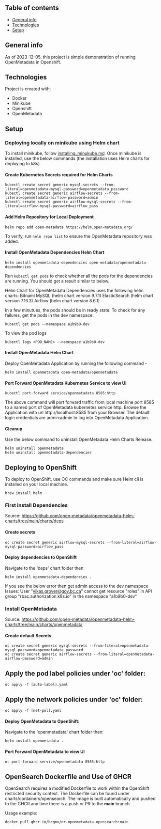 ## Table of contents
* [General info](#general-info)
* [Technologies](#technologies)
* [Setup](#setup)

## General info
As of 2023-12-05, this project is simple demonstration of running OpenMetadata in Openshift. 
	
## Technologies
Project is created with:
* Docker
* Minikube
* Openshift
* OpenMetadata
	
## Setup
### Deploying locally on minikube using Helm chart
To install minikube, follow [installing_minukube.md](minikube/installing_minukube.md). Once minikube is installed, use the below commands (the installation uses Helm charts for deploying to k8s)

#### Create Kubernetes Secrets required for Helm Charts
```
kubectl create secret generic mysql-secrets --from-literal=openmetadata-mysql-password=openmetadata_password
kubectl create secret generic airflow-secrets --from-literal=openmetadata-airflow-password=admin
kubectl create secret generic airflow-mysql-secrets --from-literal=airflow-mysql-password=airflow_pass
```
#### Add Helm Repository for Local Deployment
```
helm repo add open-metadata https://helm.open-metadata.org/
```
To verify, run ```helm repo list``` to ensure the OpenMetadata repository was added.

#### Install OpenMetadata Dependencies Helm Chart
```
helm install openmetadata-dependencies open-metadata/openmetadata-dependencies
```
Run ```kubectl get pods``` to check whether all the pods for the dependencies are running. You should get a result similar to below.

Helm Chart for OpenMetadata Dependencies uses the following helm charts:
Bitnami MySQL (helm chart version 9.7.1)
ElasticSearch (helm chart version 7.16.3)
Airflow (helm chart version 8.6.1)

In a few minutues, the pods should be in ready state. To check for any failures, get the pods in the dev namespace:
```
kubectl get pods --namespace a1b9b0-dev
```
To view the pod logs
```
kubectl logs <POD_NAME> --namespace a1b9b0-dev
```
#### Install OpenMetadata Helm Chart
Deploy OpenMetadata Application by running the following command -
```
helm install openmetadata open-metadata/openmetadata
```
#### Port Forward OpenMetadata Kubernetes Service to view UI
```
kubectl port-forward service/openmetadata 8585:http
```
The above command will port forward traffic from local machine port 8585 to a named port of OpenMetadata kubernetes service http.
Browse the Application with url http://localhost:8585 from your Browser. The default login credentials are admin:admin to log into OpenMetadata Application.

#### Cleanup
Use the below command to uninstall OpenMetadata Helm Charts Release.
```
helm uninstall openmetadata
helm uninstall openmetadata-dependencies
```

## Deploying to OpenShift
To deploy to OpenShift, use OC commands and make sure Helm cli is installed on your local machine.
```
brew install helm
```
### First install Dependencies
Source: https://github.com/open-metadata/openmetadata-helm-charts/tree/main/charts/deps

#### Create secrets
```
oc create secret generic airflow-mysql-secrets --from-literal=airflow-mysql-password=airflow_pass
```
#### Deploy dependencies to OpenShift
Navigate to the 'deps' chart folder then:
```
helm install openmetadata-dependencies .
```
If you see the below error then get admin access to the dev namespace
Issues:  User "vikas.grover@gov.bc.ca" cannot get resource "roles" in API group "rbac.authorization.k8s.io" in the namespace "a1b9b0-dev"

### Install OpenMetadata
Source: https://github.com/open-metadata/openmetadata-helm-charts/tree/main/charts/openmetadata

#### Create default Secrets
```
oc create secret generic mysql-secrets --from-literal=openmetadata-mysql-password=openmetadata_password
oc create secret generic airflow-secrets --from-literal=openmetadata-airflow-password=admin
```
## Apply the pod label policies under 'oc' folder: 
```
oc apply -f [auto-label].yaml 
```
## Apply the network policies under 'oc' folder: 
```
oc apply -f [net-pol].yaml 
```
#### Deploy OpenMetadata to OpenShift:
Navigate to the 'openmetadata' chart folder then:
```
helm install openmetadata .
```
#### Port Forward OpenMetadata to view UI
```
oc port-forward service/openmetadata 8585:http
```

##  OpenSearch Dockerfile and Use of GHCR
OpenSearch requires a modified Dockerfile to work within the OpenShift restricted security context. The Dockerfile can be found under charts/containers/opensearch. The image is built automatically and pushed to the GHCR any time there is a push or PR to the **main** branch. 

Usage example: 
```sh
docker pull ghcr.io/bcgov/nr-openmetadata-opensearch:main
```